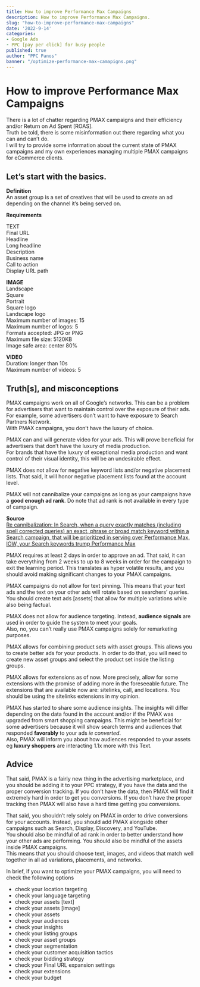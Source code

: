 ```yaml
---
title: How to improve Performance Max Campaigns
description: How to improve Performance Max Campaigns.
slug: "how-to-improve-performance-max-campaigns"
date: '2022-9-14'
categories:
- Google Ads
- PPC [pay per click] for busy people
published: true
author: "PPC Panos"
banner: "/optimize-performance-max-camapigns.png"
---
```








# How to improve Performance Max Campaigns

There is a lot of chatter regarding PMAX campaigns and their efficiency and/or Return on Ad Spent [ROAS].  
Truth be told, there is some misinformation out there regarding what you can and can’t do.  
I will try to provide some information about the current state of PMAX campaigns and my own experiences managing multiple PMAX campaigns for eCommerce clients.

## Let’s start with the basics.

**Definition**  
An asset group is a set of creatives that will be used to create an ad depending on the channel it’s being served on.

**Requirements**

TEXT  
Final URL  
Headline  
Long headline  
Description  
Business name  
Call to action  
Display URL path

**IMAGE**  
Landscape  
Square  
Portrait  
Square logo  
Landscape logo  
Maximum number of images: 15  
Maximum number of logos: 5  
Formats accepted: JPG or PNG  
Maximum file size: 5120KB  
Image safe area: center 80%

**VIDEO**  
Duration: longer than 10s  
Maximum number of videos: 5

## Truth[s], and misconceptions

PMAX campaigns work on all of Google’s networks. This can be a problem for advertisers that want to maintain control over the exposure of their ads.  
For example, some advertisers don’t want to have exposure to Search Partners Network.  
With PMAX campaigns, you don’t have the luxury of choice.

PMAX can and will generate video for your ads. This will prove beneficial for advertisers that don’t have the luxury of media production.  
For brands that have the luxury of exceptional media production and want control of their visual identity, this will be an undesirable effect.

PMAX does not allow for negative keyword lists and/or negative placement lists. That said, it will honor negative placement lists found at the account level.

PMAX will not cannibalize your campaigns as long as your campaigns have a  **good enough ad rank**. Do note that ad rank is not available in every type of campaign.

**Source**  
[Re cannibalization: In Search, when a query exactly matches (including spell corrected queries) an exact, phrase or broad match keyword within a Search campaign, that will be prioritized in serving over Performance Max. IOW, your Search keywords trump Performance Max](https://twitter.com/adsliaison/status/1493638735149293571)

PMAX requires at least 2 days in order to approve an ad. That said, it can take everything from 2 weeks to up to 8 weeks in order for the campaign to exit the learning period. This translates as hyper volatile results, and you should avoid making significant changes to your PMAX campaigns.

PMAX campaigns do not allow for text pinning. This means that your text ads and the text on your other ads will rotate based on searchers’ queries. You should create text ads [assets] that allow for multiple variations while also being factual.

PMAX does not allow for audience targeting. Instead,  **audience signals**  are used in order to guide the system to meet your goals.  
Also, no, you can’t really use PMAX campaigns solely for remarketing purposes.

PMAX allows for combining product sets with asset groups. This allows you to create better ads for your products. In order to do that, you will need to create new asset groups and select the product set inside the listing groups.

PMAX allows for extensions as of now. More precisely, allow for some extensions with the promise of adding more in the foreseeable future. The extensions that are available now are: sitelinks, call, and locations. You should be using the sitelinks extensions in my opinion.

PMAX has started to share some audience insights. The insights will differ depending on the data found in the account and/or if the PMAX was upgraded from smart shopping campaigns. This might be beneficial for some advertisers because it will show search terms and audiences that responded  **favorably**  to your ads  _ie converted_.  
Also, PMAX will inform you about how audiences responded to your assets eg  **luxury shoppers**  are interacting 1.1x more with this Text.

## Advice

That said, PMAX is a fairly new thing in the advertising marketplace, and you should be adding it to your PPC strategy, if you have the data and the proper conversion tracking. If you don’t have the data, then PMAX will find it extremely hard in order to get you conversions. If you don’t have the proper tracking then PMAX will also have a hard time getting you conversions.

That said, you shouldn’t rely solely on PMAX in order to drive conversions for your accounts. Instead, you should add PMAX alongside other campaigns such as Search, Display, Discovery, and YouTube.  
You should also be mindful of ad rank in order to better understand how your other ads are performing. You should also be mindful of the assets inside PMAX campaigns.  
This means that you should choose text, images, and videos that match well together in all ad variations, placements, and networks.

In brief, if you want to optimize your PMAX campaigns, you will need to check the following options

-   check your location targeting
-   check your language targeting
-   check your assets [text]
-   check your assets [image]
-   check your assets
-   check your audiences
-   check your insights
-   check your listing groups
-   check your asset groups
-   check your segmentation
-   check your customer acquisition tactics
-   check your bidding strategy
-   check your Final URL expansion settings
-   check your extensions
-   check your budget

